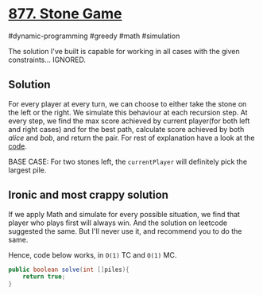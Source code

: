 # [877. Stone Game](https://leetcode.com/problems/stone-game/)

#dynamic-programming #greedy #math #simulation

The solution I've built is capable for working in all cases with the given constraints... IGNORED.

## Solution

For every player at every turn, we can choose to either take the stone on the left or the right. We simulate this 
behaviour at each recursion step. At every step, we find the max score achieved by current player(for both left and right 
cases) and for the best path, calculate score achieved by both _alice_ and _bob_, and return the pair. For rest of 
explanation have a look at the [code](./StoneGame.java).

BASE CASE: For two stones left, the `currentPlayer` will definitely pick the largest pile.

## Ironic and most crappy solution

If we apply Math and simulate for every possible situation, we find that player who plays first will always win. And the 
solution on leetcode suggested the same. But I'll never use it, and recommend you to do the same.

Hence, code below works, in `O(1)` TC and `O(1)` MC.
```java
public boolean solve(int []piles){
    return true;
}
```